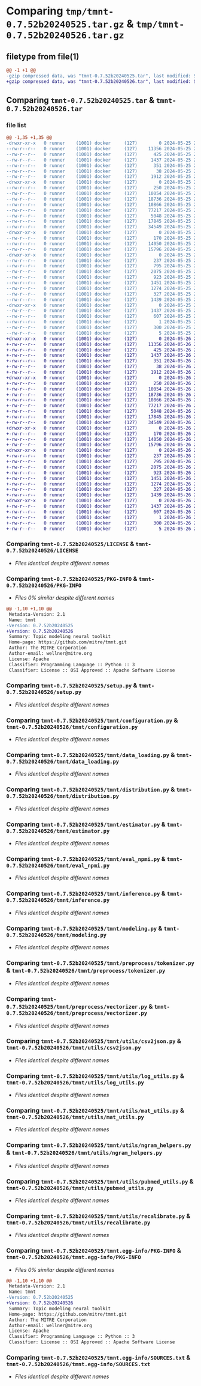 # Comparing `tmp/tmnt-0.7.52b20240525.tar.gz` & `tmp/tmnt-0.7.52b20240526.tar.gz`

## filetype from file(1)

```diff
@@ -1 +1 @@
-gzip compressed data, was "tmnt-0.7.52b20240525.tar", last modified: Sat May 25 23:05:08 2024, max compression
+gzip compressed data, was "tmnt-0.7.52b20240526.tar", last modified: Sun May 26 23:04:47 2024, max compression
```

## Comparing `tmnt-0.7.52b20240525.tar` & `tmnt-0.7.52b20240526.tar`

### file list

```diff
@@ -1,35 +1,35 @@
-drwxr-xr-x   0 runner    (1001) docker     (127)        0 2024-05-25 23:05:08.199264 tmnt-0.7.52b20240525/
--rw-r--r--   0 runner    (1001) docker     (127)    11356 2024-05-25 23:04:58.000000 tmnt-0.7.52b20240525/LICENSE
--rw-r--r--   0 runner    (1001) docker     (127)      425 2024-05-25 23:04:58.000000 tmnt-0.7.52b20240525/NOTICE
--rw-r--r--   0 runner    (1001) docker     (127)     1437 2024-05-25 23:05:08.199264 tmnt-0.7.52b20240525/PKG-INFO
--rw-r--r--   0 runner    (1001) docker     (127)      351 2024-05-25 23:04:58.000000 tmnt-0.7.52b20240525/README.md
--rw-r--r--   0 runner    (1001) docker     (127)       38 2024-05-25 23:05:08.199264 tmnt-0.7.52b20240525/setup.cfg
--rw-r--r--   0 runner    (1001) docker     (127)     1912 2024-05-25 23:04:58.000000 tmnt-0.7.52b20240525/setup.py
-drwxr-xr-x   0 runner    (1001) docker     (127)        0 2024-05-25 23:05:08.195264 tmnt-0.7.52b20240525/tmnt/
--rw-r--r--   0 runner    (1001) docker     (127)      250 2024-05-25 23:04:58.000000 tmnt-0.7.52b20240525/tmnt/__init__.py
--rw-r--r--   0 runner    (1001) docker     (127)    10054 2024-05-25 23:04:58.000000 tmnt-0.7.52b20240525/tmnt/configuration.py
--rw-r--r--   0 runner    (1001) docker     (127)    18736 2024-05-25 23:04:58.000000 tmnt-0.7.52b20240525/tmnt/data_loading.py
--rw-r--r--   0 runner    (1001) docker     (127)    10866 2024-05-25 23:04:58.000000 tmnt-0.7.52b20240525/tmnt/distribution.py
--rw-r--r--   0 runner    (1001) docker     (127)    77217 2024-05-25 23:04:58.000000 tmnt-0.7.52b20240525/tmnt/estimator.py
--rw-r--r--   0 runner    (1001) docker     (127)     5048 2024-05-25 23:04:58.000000 tmnt-0.7.52b20240525/tmnt/eval_npmi.py
--rw-r--r--   0 runner    (1001) docker     (127)    17845 2024-05-25 23:04:58.000000 tmnt-0.7.52b20240525/tmnt/inference.py
--rw-r--r--   0 runner    (1001) docker     (127)    34549 2024-05-25 23:04:58.000000 tmnt-0.7.52b20240525/tmnt/modeling.py
-drwxr-xr-x   0 runner    (1001) docker     (127)        0 2024-05-25 23:05:08.195264 tmnt-0.7.52b20240525/tmnt/preprocess/
--rw-r--r--   0 runner    (1001) docker     (127)      170 2024-05-25 23:04:58.000000 tmnt-0.7.52b20240525/tmnt/preprocess/__init__.py
--rw-r--r--   0 runner    (1001) docker     (127)    14050 2024-05-25 23:04:58.000000 tmnt-0.7.52b20240525/tmnt/preprocess/tokenizer.py
--rw-r--r--   0 runner    (1001) docker     (127)    15796 2024-05-25 23:04:58.000000 tmnt-0.7.52b20240525/tmnt/preprocess/vectorizer.py
-drwxr-xr-x   0 runner    (1001) docker     (127)        0 2024-05-25 23:05:08.195264 tmnt-0.7.52b20240525/tmnt/utils/
--rw-r--r--   0 runner    (1001) docker     (127)      237 2024-05-25 23:04:58.000000 tmnt-0.7.52b20240525/tmnt/utils/__init__.py
--rw-r--r--   0 runner    (1001) docker     (127)      795 2024-05-25 23:04:58.000000 tmnt-0.7.52b20240525/tmnt/utils/csv2json.py
--rw-r--r--   0 runner    (1001) docker     (127)     2075 2024-05-25 23:04:58.000000 tmnt-0.7.52b20240525/tmnt/utils/log_utils.py
--rw-r--r--   0 runner    (1001) docker     (127)      923 2024-05-25 23:04:58.000000 tmnt-0.7.52b20240525/tmnt/utils/mat_utils.py
--rw-r--r--   0 runner    (1001) docker     (127)     1451 2024-05-25 23:04:58.000000 tmnt-0.7.52b20240525/tmnt/utils/ngram_helpers.py
--rw-r--r--   0 runner    (1001) docker     (127)     1274 2024-05-25 23:04:58.000000 tmnt-0.7.52b20240525/tmnt/utils/pubmed_utils.py
--rw-r--r--   0 runner    (1001) docker     (127)      327 2024-05-25 23:04:58.000000 tmnt-0.7.52b20240525/tmnt/utils/random.py
--rw-r--r--   0 runner    (1001) docker     (127)     1439 2024-05-25 23:04:58.000000 tmnt-0.7.52b20240525/tmnt/utils/recalibrate.py
-drwxr-xr-x   0 runner    (1001) docker     (127)        0 2024-05-25 23:05:08.195264 tmnt-0.7.52b20240525/tmnt.egg-info/
--rw-r--r--   0 runner    (1001) docker     (127)     1437 2024-05-25 23:05:08.000000 tmnt-0.7.52b20240525/tmnt.egg-info/PKG-INFO
--rw-r--r--   0 runner    (1001) docker     (127)      607 2024-05-25 23:05:08.000000 tmnt-0.7.52b20240525/tmnt.egg-info/SOURCES.txt
--rw-r--r--   0 runner    (1001) docker     (127)        1 2024-05-25 23:05:08.000000 tmnt-0.7.52b20240525/tmnt.egg-info/dependency_links.txt
--rw-r--r--   0 runner    (1001) docker     (127)      300 2024-05-25 23:05:08.000000 tmnt-0.7.52b20240525/tmnt.egg-info/requires.txt
--rw-r--r--   0 runner    (1001) docker     (127)        5 2024-05-25 23:05:08.000000 tmnt-0.7.52b20240525/tmnt.egg-info/top_level.txt
+drwxr-xr-x   0 runner    (1001) docker     (127)        0 2024-05-26 23:04:47.943854 tmnt-0.7.52b20240526/
+-rw-r--r--   0 runner    (1001) docker     (127)    11356 2024-05-26 23:04:38.000000 tmnt-0.7.52b20240526/LICENSE
+-rw-r--r--   0 runner    (1001) docker     (127)      425 2024-05-26 23:04:38.000000 tmnt-0.7.52b20240526/NOTICE
+-rw-r--r--   0 runner    (1001) docker     (127)     1437 2024-05-26 23:04:47.943854 tmnt-0.7.52b20240526/PKG-INFO
+-rw-r--r--   0 runner    (1001) docker     (127)      351 2024-05-26 23:04:38.000000 tmnt-0.7.52b20240526/README.md
+-rw-r--r--   0 runner    (1001) docker     (127)       38 2024-05-26 23:04:47.943854 tmnt-0.7.52b20240526/setup.cfg
+-rw-r--r--   0 runner    (1001) docker     (127)     1912 2024-05-26 23:04:38.000000 tmnt-0.7.52b20240526/setup.py
+drwxr-xr-x   0 runner    (1001) docker     (127)        0 2024-05-26 23:04:47.939854 tmnt-0.7.52b20240526/tmnt/
+-rw-r--r--   0 runner    (1001) docker     (127)      250 2024-05-26 23:04:38.000000 tmnt-0.7.52b20240526/tmnt/__init__.py
+-rw-r--r--   0 runner    (1001) docker     (127)    10054 2024-05-26 23:04:38.000000 tmnt-0.7.52b20240526/tmnt/configuration.py
+-rw-r--r--   0 runner    (1001) docker     (127)    18736 2024-05-26 23:04:38.000000 tmnt-0.7.52b20240526/tmnt/data_loading.py
+-rw-r--r--   0 runner    (1001) docker     (127)    10866 2024-05-26 23:04:38.000000 tmnt-0.7.52b20240526/tmnt/distribution.py
+-rw-r--r--   0 runner    (1001) docker     (127)    77217 2024-05-26 23:04:38.000000 tmnt-0.7.52b20240526/tmnt/estimator.py
+-rw-r--r--   0 runner    (1001) docker     (127)     5048 2024-05-26 23:04:38.000000 tmnt-0.7.52b20240526/tmnt/eval_npmi.py
+-rw-r--r--   0 runner    (1001) docker     (127)    17845 2024-05-26 23:04:38.000000 tmnt-0.7.52b20240526/tmnt/inference.py
+-rw-r--r--   0 runner    (1001) docker     (127)    34549 2024-05-26 23:04:38.000000 tmnt-0.7.52b20240526/tmnt/modeling.py
+drwxr-xr-x   0 runner    (1001) docker     (127)        0 2024-05-26 23:04:47.939854 tmnt-0.7.52b20240526/tmnt/preprocess/
+-rw-r--r--   0 runner    (1001) docker     (127)      170 2024-05-26 23:04:38.000000 tmnt-0.7.52b20240526/tmnt/preprocess/__init__.py
+-rw-r--r--   0 runner    (1001) docker     (127)    14050 2024-05-26 23:04:38.000000 tmnt-0.7.52b20240526/tmnt/preprocess/tokenizer.py
+-rw-r--r--   0 runner    (1001) docker     (127)    15796 2024-05-26 23:04:38.000000 tmnt-0.7.52b20240526/tmnt/preprocess/vectorizer.py
+drwxr-xr-x   0 runner    (1001) docker     (127)        0 2024-05-26 23:04:47.939854 tmnt-0.7.52b20240526/tmnt/utils/
+-rw-r--r--   0 runner    (1001) docker     (127)      237 2024-05-26 23:04:38.000000 tmnt-0.7.52b20240526/tmnt/utils/__init__.py
+-rw-r--r--   0 runner    (1001) docker     (127)      795 2024-05-26 23:04:38.000000 tmnt-0.7.52b20240526/tmnt/utils/csv2json.py
+-rw-r--r--   0 runner    (1001) docker     (127)     2075 2024-05-26 23:04:38.000000 tmnt-0.7.52b20240526/tmnt/utils/log_utils.py
+-rw-r--r--   0 runner    (1001) docker     (127)      923 2024-05-26 23:04:38.000000 tmnt-0.7.52b20240526/tmnt/utils/mat_utils.py
+-rw-r--r--   0 runner    (1001) docker     (127)     1451 2024-05-26 23:04:38.000000 tmnt-0.7.52b20240526/tmnt/utils/ngram_helpers.py
+-rw-r--r--   0 runner    (1001) docker     (127)     1274 2024-05-26 23:04:38.000000 tmnt-0.7.52b20240526/tmnt/utils/pubmed_utils.py
+-rw-r--r--   0 runner    (1001) docker     (127)      327 2024-05-26 23:04:38.000000 tmnt-0.7.52b20240526/tmnt/utils/random.py
+-rw-r--r--   0 runner    (1001) docker     (127)     1439 2024-05-26 23:04:38.000000 tmnt-0.7.52b20240526/tmnt/utils/recalibrate.py
+drwxr-xr-x   0 runner    (1001) docker     (127)        0 2024-05-26 23:04:47.943854 tmnt-0.7.52b20240526/tmnt.egg-info/
+-rw-r--r--   0 runner    (1001) docker     (127)     1437 2024-05-26 23:04:47.000000 tmnt-0.7.52b20240526/tmnt.egg-info/PKG-INFO
+-rw-r--r--   0 runner    (1001) docker     (127)      607 2024-05-26 23:04:47.000000 tmnt-0.7.52b20240526/tmnt.egg-info/SOURCES.txt
+-rw-r--r--   0 runner    (1001) docker     (127)        1 2024-05-26 23:04:47.000000 tmnt-0.7.52b20240526/tmnt.egg-info/dependency_links.txt
+-rw-r--r--   0 runner    (1001) docker     (127)      300 2024-05-26 23:04:47.000000 tmnt-0.7.52b20240526/tmnt.egg-info/requires.txt
+-rw-r--r--   0 runner    (1001) docker     (127)        5 2024-05-26 23:04:47.000000 tmnt-0.7.52b20240526/tmnt.egg-info/top_level.txt
```

### Comparing `tmnt-0.7.52b20240525/LICENSE` & `tmnt-0.7.52b20240526/LICENSE`

 * *Files identical despite different names*

### Comparing `tmnt-0.7.52b20240525/PKG-INFO` & `tmnt-0.7.52b20240526/PKG-INFO`

 * *Files 0% similar despite different names*

```diff
@@ -1,10 +1,10 @@
 Metadata-Version: 2.1
 Name: tmnt
-Version: 0.7.52b20240525
+Version: 0.7.52b20240526
 Summary: Topic modeling neural toolkit
 Home-page: https://github.com/mitre/tmnt.git
 Author: The MITRE Corporation
 Author-email: wellner@mitre.org
 License: Apache
 Classifier: Programming Language :: Python :: 3
 Classifier: License :: OSI Approved :: Apache Software License
```

### Comparing `tmnt-0.7.52b20240525/setup.py` & `tmnt-0.7.52b20240526/setup.py`

 * *Files identical despite different names*

### Comparing `tmnt-0.7.52b20240525/tmnt/configuration.py` & `tmnt-0.7.52b20240526/tmnt/configuration.py`

 * *Files identical despite different names*

### Comparing `tmnt-0.7.52b20240525/tmnt/data_loading.py` & `tmnt-0.7.52b20240526/tmnt/data_loading.py`

 * *Files identical despite different names*

### Comparing `tmnt-0.7.52b20240525/tmnt/distribution.py` & `tmnt-0.7.52b20240526/tmnt/distribution.py`

 * *Files identical despite different names*

### Comparing `tmnt-0.7.52b20240525/tmnt/estimator.py` & `tmnt-0.7.52b20240526/tmnt/estimator.py`

 * *Files identical despite different names*

### Comparing `tmnt-0.7.52b20240525/tmnt/eval_npmi.py` & `tmnt-0.7.52b20240526/tmnt/eval_npmi.py`

 * *Files identical despite different names*

### Comparing `tmnt-0.7.52b20240525/tmnt/inference.py` & `tmnt-0.7.52b20240526/tmnt/inference.py`

 * *Files identical despite different names*

### Comparing `tmnt-0.7.52b20240525/tmnt/modeling.py` & `tmnt-0.7.52b20240526/tmnt/modeling.py`

 * *Files identical despite different names*

### Comparing `tmnt-0.7.52b20240525/tmnt/preprocess/tokenizer.py` & `tmnt-0.7.52b20240526/tmnt/preprocess/tokenizer.py`

 * *Files identical despite different names*

### Comparing `tmnt-0.7.52b20240525/tmnt/preprocess/vectorizer.py` & `tmnt-0.7.52b20240526/tmnt/preprocess/vectorizer.py`

 * *Files identical despite different names*

### Comparing `tmnt-0.7.52b20240525/tmnt/utils/csv2json.py` & `tmnt-0.7.52b20240526/tmnt/utils/csv2json.py`

 * *Files identical despite different names*

### Comparing `tmnt-0.7.52b20240525/tmnt/utils/log_utils.py` & `tmnt-0.7.52b20240526/tmnt/utils/log_utils.py`

 * *Files identical despite different names*

### Comparing `tmnt-0.7.52b20240525/tmnt/utils/mat_utils.py` & `tmnt-0.7.52b20240526/tmnt/utils/mat_utils.py`

 * *Files identical despite different names*

### Comparing `tmnt-0.7.52b20240525/tmnt/utils/ngram_helpers.py` & `tmnt-0.7.52b20240526/tmnt/utils/ngram_helpers.py`

 * *Files identical despite different names*

### Comparing `tmnt-0.7.52b20240525/tmnt/utils/pubmed_utils.py` & `tmnt-0.7.52b20240526/tmnt/utils/pubmed_utils.py`

 * *Files identical despite different names*

### Comparing `tmnt-0.7.52b20240525/tmnt/utils/recalibrate.py` & `tmnt-0.7.52b20240526/tmnt/utils/recalibrate.py`

 * *Files identical despite different names*

### Comparing `tmnt-0.7.52b20240525/tmnt.egg-info/PKG-INFO` & `tmnt-0.7.52b20240526/tmnt.egg-info/PKG-INFO`

 * *Files 0% similar despite different names*

```diff
@@ -1,10 +1,10 @@
 Metadata-Version: 2.1
 Name: tmnt
-Version: 0.7.52b20240525
+Version: 0.7.52b20240526
 Summary: Topic modeling neural toolkit
 Home-page: https://github.com/mitre/tmnt.git
 Author: The MITRE Corporation
 Author-email: wellner@mitre.org
 License: Apache
 Classifier: Programming Language :: Python :: 3
 Classifier: License :: OSI Approved :: Apache Software License
```

### Comparing `tmnt-0.7.52b20240525/tmnt.egg-info/SOURCES.txt` & `tmnt-0.7.52b20240526/tmnt.egg-info/SOURCES.txt`

 * *Files identical despite different names*

